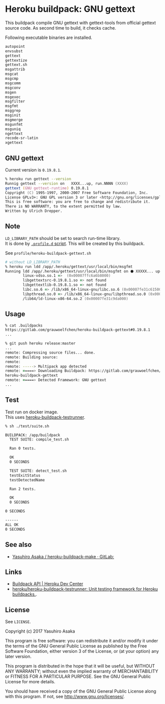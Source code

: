 # Heroku buildpack: GNU gettext

This buildpack compile GNU gettext with gettext-tools from official gettext  
source code.
As second time to build, it checks cache.

Following executable binaries are installed.

```txt
autopoint
envsubst
gettext
gettextize
gettext.sh
msgattrib
msgcat
msgcmp
msgcomm
msgconv
msgen
msgexec
msgfilter
msgfmt
msggrep
msginit
msgmerge
msgunfmt
msguniq
ngettext
recode-sr-latin
xgettext
```

## GNU gettext

Current version is `0.19.8.1`.

```zsh
% heroku run gettext --version
Runnig gettext --version on   XXXX...up, run.NNNN (XXXX)
gettext (GNU gettext-runtime) 0.19.8.1
Copyright (C) 1995-1997, 2000-2007 Free Software Foundation, Inc.
License GPLv3+: GNU GPL version 3 or later <http://gnu.org/licenses/gpl.html>
This is free software: you are free to change and redistribute it.
There is NO WARRANTY, to the extent permitted by law.
Written by Ulrich Drepper.
```


## Note

`LD_LIBRARY_PATH` should be set to search run-time library.  
It is done by [`.profile.d` script](
https://devcenter.heroku.com/articles/buildpack-api#profile-d-scripts).
This will be created by this buildpack.

See `profile/heroku-buildpack-gettext.sh`

```zsh
# without LD_LIBRARY_PATH
% heroku run ldd /app/.heroku/gettext/usr/local/bin/msgfmt
Running ldd /app/.heroku/gettext/usr/local/bin/msgfmt on ⬢ XXXXX... up, run.NNNN (XXXX)
        linux-vdso.so.1 =>  (0x00007ffc6a6b8000)
        libgettextsrc-0.19.8.1.so => not found
        libgettextlib-0.19.8.1.so => not found
        libc.so.6 => /lib/x86_64-linux-gnu/libc.so.6 (0x00007fe31c615000)
        libpthread.so.0 => /lib/x86_64-linux-gnu/libpthread.so.0 (0x00007fe31c3f7000)
        /lib64/ld-linux-x86-64.so.2 (0x00007fe31c9da000)
```


## Usage

```zsh
% cat .buildpacks
https://gitlab.com/grauwoelfchen/heroku-buildpack-gettext#0.19.8.1
...

% git push heroku release:master
...
remote: Compressing source files... done.
remote: Building source:
remote:
remote: -----> Multipack app detected
remote: =====> Downloading Buildpack: https://gitlab.com/grauwoelfchen/
heroku-buildpack-gettext
remote: =====> Detected Framework: GNU gettext
...
```

## Test

Test run on docker image.  
This uses [heroku-buildpack-testrunner](
    https://github.com/heroku/heroku-buildpack-testrunner).

```zsh
% sh ./test/suite.sh

BUILDPACK: /app/buildpack
  TEST SUITE: compile_test.sh

  Ran 0 tests.

  OK
  0 SECONDS

  TEST SUITE: detect_test.sh
  testExitStatus
  testDetectedName

  Ran 2 tests.

  OK
  0 SECONDS

0 SECONDS

------
ALL OK
0 SECONDS
```


## See also

* [Yasuhiro Asaka / heroku-buildpack-make · GitLab:](
    https://gitlab.com/grauwoelfchen/heroku-buildpack-make)


## Links

* [Buildpack API | Heroku Dev Center](
    https://devcenter.heroku.com/articles/buildpack-api)
* [heroku/heroku-buildpack-testrunner: Unit testing framework for
   Heroku buildpacks.](https://github.com/heroku/heroku-buildpack-testrunner).


## License

See `LICENSE`.

Copyright (c) 2017 Yasuhiro Asaka

This program is free software: you can redistribute it and/or modify
it under the terms of the GNU General Public License as published by
the Free Software Foundation, either version 3 of the License, or
(at your option) any later version.

This program is distributed in the hope that it will be useful,
but WITHOUT ANY WARRANTY; without even the implied warranty of
MERCHANTABILITY or FITNESS FOR A PARTICULAR PURPOSE.  See the
GNU General Public License for more details.

You should have received a copy of the GNU General Public License
along with this program.  If not, see <http://www.gnu.org/licenses/>.
